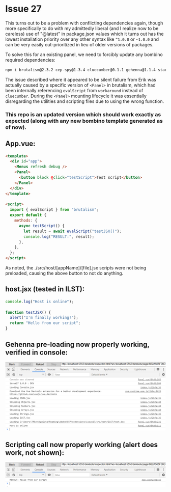 # Issue 27

This turns out to be a problem with conflicting dependencies again, though more specifically to do with my admittedly liberal (and I realize now to be careless) use of "@latest" in package.json values which it turns out has the lowest installation priority over any other syntax like `^1.0.0` or `~1.0.0` and can be very easily out-prioritized in lieu of older versions of packages.

To solve this for an existing panel, we need to forcibly update any bombino required dependencies:

```bash
npm i brutalism@2.3.2 cep-spy@1.3.4 cluecumber@0.1.1 gehenna@1.1.4 starlette@1.0.7
```

The issue described where it appeared to be silent failure from Erik was actually caused by a specific version of `<Panel>` in brutalism, which had been internally referencing `evalScript` from `workaround` instead of `cluecumber`. During the `<Panel>` mounting lifecycle it was essentially disregarding the utilities and scripting files due to using the wrong function.

### This repo is an updated version which should work exactly as expected (along with any new bombino template generated as of now).

## App.vue:

```html
<template>
  <div id="app">
    <Menus refresh debug />
    <Panel>
      <button block @click="testScript">Test script</button>
    </Panel>
  </div>
</template>

<script>
  import { evalScript } from "brutalism";
  export default {
    methods: {
      async testScript() {
        let result = await evalScript("testJSX()");
        console.log("RESULT:", result);
      },
    },
  };
</script>
```

As noted, the ./src/host/[appName]/[file].jsx scripts were not being preloaded, causing the above button to not do anything.

## host.jsx (tested in ILST):

```js
console.log("Host is online");

function testJSX() {
  alert("I'm finally working!");
  return "Hello from our script";
}
```

## Gehenna pre-loading now properly working, verified in console:

![Preload](./src/assets/preload.png)

## Scripting call now properly working (alert does work, not shown):

![Script](./src/assets/script.png)
